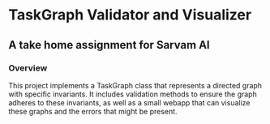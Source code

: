 # TaskGraph Validator and Visualizer
## A take home assignment for Sarvam AI

### Overview
This project implements a TaskGraph class that represents a directed graph with specific invariants. It includes
validation methods to ensure the graph adheres to these invariants, as well as a small webapp that can visualize these graphs
and the errors that might be present.
